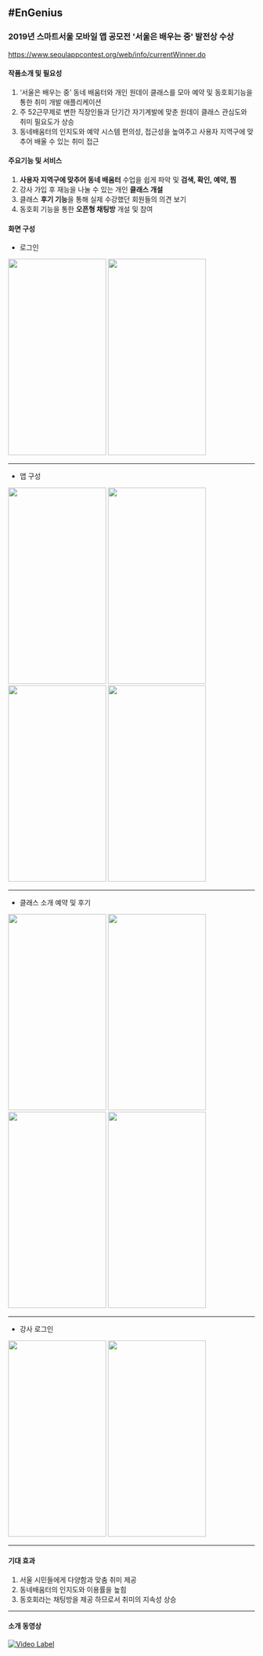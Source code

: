 ## #EnGenius

### 2019년 스마트서울 모바일 앱 공모전 '서울은 배우는 중' 발전상 수상
https://www.seoulappcontest.org/web/info/currentWinner.do


#### 작품소개 및 필요성

1. ‘서울은 배우는 중’ 동네 배움터와 개인 원데이 클래스를 모아 예약 및 동호회기능을 통한 취미 개발 애플리케이션
2. 주 52근무제로 변한 직장인들과 단기간 자기계발에 맞춘 원데이 클래스 관심도와 취미 필요도가 상승
3. 동네배움터의 인지도와 예약 시스템 편의성, 접근성을 높여주고 사용자 지역구에 맞추어 배울 수 있는 취미 접근



#### 주요기능 **및** **서비스**

1. **사용자 지역구에 맞추어 동네 배움터** 수업을 쉽게 파악 및 **검색, 확인, 예약, 찜**
2. 강사 가입 후 재능을 나눌 수 있는 개인 **클래스 개설**
3. 클래스 **후기 기능**을 통해 실제 수강했던 회원들의 의견 보기
4. 동호회 기능을 통한 **오픈형 채팅방** 개설 및 참여



#### 화면 구성

- 로그인

 <img src="https://user-images.githubusercontent.com/48886490/82727420-69a51a00-9d25-11ea-810e-f286a464d2c8.png" width="200" height="400"> <img src="https://user-images.githubusercontent.com/48886490/82727424-7590dc00-9d25-11ea-93e6-d171da1ad820.png" width="200" height="400">

------

- 앱 구성

 <img src="https://user-images.githubusercontent.com/48886490/82727449-a7a23e00-9d25-11ea-98c1-bd4ac84b2e90.png" width="200" height="400"> <img src="https://user-images.githubusercontent.com/48886490/82727456-b0930f80-9d25-11ea-9681-67e2e1804a36.png" width="200" height="400"> <img src="https://user-images.githubusercontent.com/48886490/82727470-bee12b80-9d25-11ea-8e9c-cfd57d1bf428.png" width="200" height="400"> <img src="https://user-images.githubusercontent.com/48886490/82727479-c43e7600-9d25-11ea-9796-51613a2e46b4.png" width="200" height="400">


------

- 클래스 소개 예약 및 후기

 <img src="https://user-images.githubusercontent.com/48886490/82727458-b2f56980-9d25-11ea-88a9-89c3c2fa0f42.png" width="200" height="400"> <img src="https://user-images.githubusercontent.com/48886490/82727461-b688f080-9d25-11ea-8d30-e71000284676.png" width="200" height="400"> <img src="https://user-images.githubusercontent.com/48886490/82727463-b7ba1d80-9d25-11ea-8c0d-8d3e2b857cf8.png" width="200" height="400"> <img src="https://user-images.githubusercontent.com/48886490/82727466-bab50e00-9d25-11ea-9f77-c9cf258a2cce.png" width="200" height="400">

------

- 강사 로그인

 <img src="https://user-images.githubusercontent.com/48886490/82727485-c99bc080-9d25-11ea-97e8-2b759a0213fe.png" width="200" height="400"> <img src="https://user-images.githubusercontent.com/48886490/82727486-cb658400-9d25-11ea-9cc5-c4b39e9b3eb8.png" width="200" height="400">

------

#### 기대 효과

1. 서울 시민들에게 다양함과 맞춤 취미 제공
2. 동네배움터의 인지도와 이용률을 높힘
3. 동호회라는 채팅방을 제공 하므로서 취미의 지속성 상승

------

#### 소개 동영상

 [![Video Label](https://user-images.githubusercontent.com/48886490/82726967-7c6a1f80-9d22-11ea-94ef-7431da503e13.png)](https://youtu.be/qRei2QXclBc)
